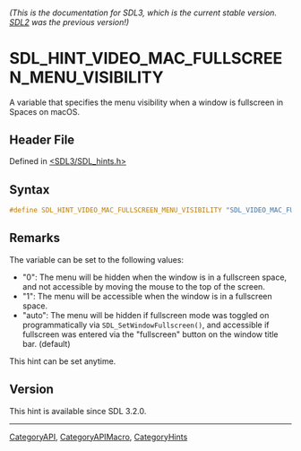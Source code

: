 ###### (This is the documentation for SDL3, which is the current stable version. [SDL2](https://wiki.libsdl.org/SDL2/) was the previous version!)
# SDL_HINT_VIDEO_MAC_FULLSCREEN_MENU_VISIBILITY

A variable that specifies the menu visibility when a window is fullscreen in Spaces on macOS.

## Header File

Defined in [<SDL3/SDL_hints.h>](https://github.com/libsdl-org/SDL/blob/main/include/SDL3/SDL_hints.h)

## Syntax

```c
#define SDL_HINT_VIDEO_MAC_FULLSCREEN_MENU_VISIBILITY "SDL_VIDEO_MAC_FULLSCREEN_MENU_VISIBILITY"
```

## Remarks

The variable can be set to the following values:

- "0": The menu will be hidden when the window is in a fullscreen space,
  and not accessible by moving the mouse to the top of the screen.
- "1": The menu will be accessible when the window is in a fullscreen
  space.
- "auto": The menu will be hidden if fullscreen mode was toggled on
  programmatically via `SDL_SetWindowFullscreen()`, and accessible if
  fullscreen was entered via the "fullscreen" button on the window title
  bar. (default)

This hint can be set anytime.

## Version

This hint is available since SDL 3.2.0.

----
[CategoryAPI](CategoryAPI), [CategoryAPIMacro](CategoryAPIMacro), [CategoryHints](CategoryHints)

